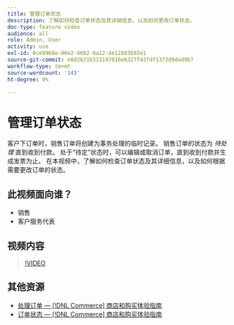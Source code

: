 ```yaml
---
title: 管理订单状态
description: 了解如何检查订单状态及其详细信息，以及如何更改订单状态。
doc-type: feature video
audience: all
role: Admin, User
activity: use
exl-id: 0ce9960e-00e2-4602-9a12-4e12883b92e1
source-git-commit: e8d2631b31319701beb327f42fdf1372d9dad9b7
workflow-type: tm+mt
source-wordcount: '143'
ht-degree: 0%

---
```


# 管理订单状态

客户下订单时，销售订单将创建为事务处理的临时记录。 销售订单的状态为 _待处理_ 直到收到付款。 处于“待定”状态时，可以编辑或取消订单，直到收到付款并生成发票为止。 在本视频中，了解如何检查订单状态及其详细信息，以及如何根据需要更改订单的状态。

## 此视频面向谁？

- 销售
- 客户服务代表

## 视频内容

>[!VIDEO](https://video.tv.adobe.com/v/343935?quality=12&learn=on)

## 其他资源

- [处理订单 —  [!DNL Commerce] 商店和购买体验指南](https://experienceleague.adobe.com/docs/commerce-admin/stores-sales/order-management/orders/order-processing.html#process-an-order)
- [订单状态 —  [!DNL Commerce] 商店和购买体验指南](https://experienceleague.adobe.com/docs/commerce-admin/stores-sales/order-management/orders/order-status.html)
